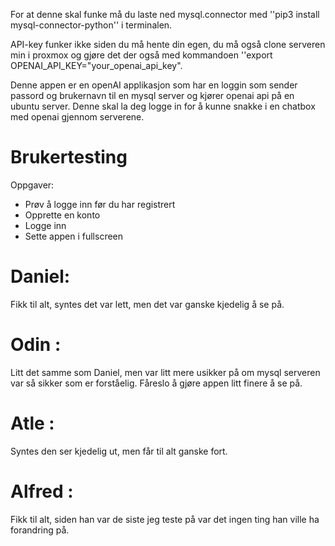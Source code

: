 For at denne skal funke må du laste ned mysql.connector med ''pip3 install mysql-connector-python'' i terminalen.

API-key funker ikke siden du må hente din egen, du må også clone serveren min i proxmox og gjøre det der også med kommandoen ''export OPENAI_API_KEY="your_openai_api_key".

Denne appen er en openAI applikasjon som har en loggin som sender passord og brukernavn til en mysql server og kjører openai api på en ubuntu server.
Denne skal la deg logge in for å kunne snakke i en chatbox med openai gjennom serverene.


# Brukertesting

Oppgaver:
- Prøv å logge inn før du har registrert
- Opprette en konto
- Logge inn
- Sette appen i fullscreen

# Daniel:
Fikk til alt, syntes det var lett, men det var ganske kjedelig å se på.

# Odin :
Litt det samme som Daniel, men var litt mere usikker på om mysql serveren var så sikker som er forståelig. Fåreslo å gjøre appen litt finere å se på.

# Atle :
Syntes den ser kjedelig ut, men får til alt ganske fort.

# Alfred :
Fikk til alt, siden han var de siste jeg teste på var det ingen ting han ville ha forandring på.
